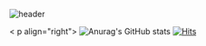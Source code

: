 ![header](https://capsule-render.vercel.app/api?height=300&type=waving&color=668EFD&text=gisung's%20GitHub&fontColor=ffffff)

< p align="right">
![Anurag's GitHub stats](https://github-readme-stats.vercel.app/api?username=gisungPark&hide=prs)
[![Hits](https://hits.seeyoufarm.com/api/count/incr/badge.svg?url=https%3A%2F%2Fgithub.com%2FgisungPark&count_bg=%235092E3&title_bg=%23555555&icon=&icon_color=%23E7E7E7&title=hits&edge_flat=false)](https://hits.seeyoufarm.com)
</p>